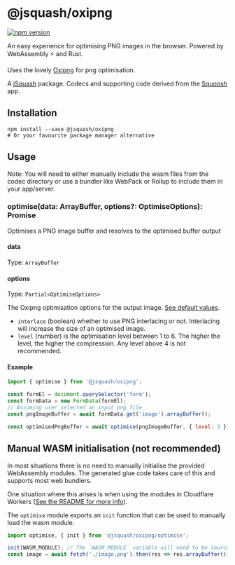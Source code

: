 # @jsquash/oxipng

[![npm version](https://badge.fury.io/js/@jsquash%2Foxipng.svg)](https://badge.fury.io/js/@jsquash%2Foxipng)

An easy experience for optimising PNG images in the browser. Powered by WebAssembly ⚡️ and Rust.

Uses the lovely [Oxipng](https://github.com/shssoichiro/oxipng) for png optimisation.

A [jSquash](https://github.com/jamsinclair/jSquash) package. Codecs and supporting code derived from the [Squoosh](https://github.com/GoogleChromeLabs/squoosh) app.

## Installation

```shell
npm install --save @jsquash/oxipng
# Or your favourite package manager alternative
```

## Usage

Note: You will need to either manually include the wasm files from the codec directory or use a bundler like WebPack or Rollup to include them in your app/server.

### optimise(data: ArrayBuffer, options?: OptimiseOptions): Promise<ArrayBuffer>

Optimises a PNG image buffer and resolves to the optimised buffer output

#### data
Type: `ArrayBuffer`

#### options
Type: `Partial<OptimiseOptions>`

The Oxipng optimisation options for the output image. [See default values](./meta.ts).
- `interlace` (boolean) whether to use PNG interlacing or not. Interlacing will increase the size of an optimised image.
- `level` (number) is the optimisation level between 1 to 6. The higher the level, the higher the compression. Any level above 4 is not recommended.


#### Example
```js
import { optimise } from '@jsquash/oxipng';

const formEl = document.querySelector('form');
const formData = new FormData(formEl);
// Assuming user selected an input png file
const pngImageBuffer = await formData.get('image').arrayBuffer();

const optimisedPngBuffer = await optimise(pngImageBuffer, { level: 3 });
```

## Manual WASM initialisation (not recommended)

In most situations there is no need to manually initialise the provided WebAssembly modules.
The generated glue code takes care of this and supports most web bundlers.

One situation where this arises is when using the modules in Cloudflare Workers ([See the README for more info](/README.md#usage-in-cloudflare-workers)).

The `optimise` module exports an `init` function that can be used to manually load the wasm module.

```js
import optimise, { init } from '@jsquash/oxipng/optimise';

init(WASM_MODULE); // The `WASM_MODULE` variable will need to be sourced by yourself and passed as an ArrayBuffer.
const image = await fetch('./image.png').then(res => res.arrayBuffer()).then(optimise);
```
